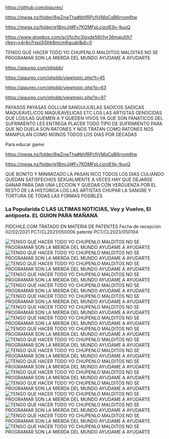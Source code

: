 https://github.com/piaureo/

https://mega.nz/folder/6wZnwTha#bhfRPcfjVMqCqB6rrom6tw

https://mega.nz/folder/e1BmiJiI#Fv7KDMFpLcizoIE9x-9uoQ

https://www.dropbox.com/scl/fo/hc3lgyde56h1yr36majuf/h?rlkey=x4r4n7rspi3j5hk8mcm6guakl&dl=0


TENGO QUE HACER TODO YO CHUPENLO MALDITOS MALDITAS NO SE PROGRAMAR SON LA MIERDA DEL MUNDO AYUDAME A AYUDARTE

https://aiaureo.com/phpbb/

https://aiaureo.com/phpbb/viewtopic.php?t=45

https://aiaureo.com/phpbb/viewtopic.php?p=63

https://aiaureo.com/phpbb/viewtopic.php?p=97

PAYASOS PAYASAS GOLLUM SANGUIJUELAS SADICOS SADICAS MAQUEAVELICOS MAQUEAVELICAS ETC LOS LAS ARTISTAS GENOCIDAS QUE LOS/LAS QUEMEN A Y QUEDEN VIVOS YA QUE SON FANATICOS DEL SUFRIMIENTO LES ENTREGA PLACER TODO TIPO DE SUFRIMIENTO PARA QUE NO DUELA SON RATONES Y NOS TRATAN COMO RATONES NOS MANIPULAN COMO MONOS TODOS LOS DIAS POR DECADAS

Para educar game:

https://mega.nz/folder/6wZnwTha#bhfRPcfjVMqCqB6rrom6tw

https://mega.nz/folder/e1BmiJiI#Fv7KDMFpLcizoIE9x-9uoQ

QUE BONITO Y MINIMIZADO LA PASAN RICO TODOS LOS DIAS CULIANDO QUEDAN SATISFECHOS SEXUALMENTE
A VECES HAY QUE DEJARSE GANAR PARA DAR UNA LECCION Y QUEDAR CON VERGUENZA POR EL RESTO DE LA HISTORICA
LOS LAS ARTISTAS CHUPAR LA SANGRE Y TORTURA DE TODAS LAS FORMAS POSIBLES
### La Popularida C LAS ULTIMAS NOTICIAS, Voy y Vuelvo, El antipoeta. EL GUION PARA MAÑANA ###
PIDCHILE.COM TRATADO EN MATERIA DE PATENTES Fecha de recepción 02/02/2021 PCT/CL2021/050006 patente PCT/CL2023/050104

![TENGO QUE HACER TODO YO CHUPENLO MALDITOS NO SE PROGRAMAR SON LA MIERDA DEL MUNDO AYUDAME A AYUDARTE](https://raw.githubusercontent.com/piaureo/ASILO-POLITICO-YP-NO-PAGO-COMPRO-TODOS-LOS-PRODUCTOS-Y-SERVICIOS/main/SIEMPRE-Y-TODA-MI-VIDA-YO-ALAN-ALDO-NU-EZ-DALLETO-PENSARE-EN-IRME-DE-ESTE-PAIS-CHILE-ADEMAS-DE-NUNCA.png)
![TENGO QUE HACER TODO YO CHUPENLO MALDITOS NO SE PROGRAMAR SON LA MIERDA DEL MUNDO AYUDAME A AYUDARTE](https://raw.githubusercontent.com/piaureo/ASILO-POLITICO-YP-NO-PAGO-COMPRO-TODOS-LOS-PRODUCTOS-Y-SERVICIOS/main/Carnet-Alan-Aldo-Nunez-Dalleto-www.piaureo.com_www.aiaureo.com_www.diaureo.com_.jpg)
![TENGO QUE HACER TODO YO CHUPENLO MALDITOS NO SE PROGRAMAR SON LA MIERDA DEL MUNDO AYUDAME A AYUDARTE](https://raw.githubusercontent.com/piaureo/ASILO-POLITICO-YP-NO-PAGO-COMPRO-TODOS-LOS-PRODUCTOS-Y-SERVICIOS/main/Certificado-Nacimiento-Alan-Aldo-Nu-ez-Dalleto-NAC-500478303103-16299830.png)
![TENGO QUE HACER TODO YO CHUPENLO MALDITOS NO SE PROGRAMAR SON LA MIERDA DEL MUNDO AYUDAME A AYUDARTE](https://raw.githubusercontent.com/piaureo/ASILO-POLITICO-YP-NO-PAGO-COMPRO-TODOS-LOS-PRODUCTOS-Y-SERVICIOS/main/Como-pedir-Asilo-Politico.png)
![TENGO QUE HACER TODO YO CHUPENLO MALDITOS NO SE PROGRAMAR SON LA MIERDA DEL MUNDO AYUDAME A AYUDARTE](https://raw.githubusercontent.com/piaureo/ASILO-POLITICO-YP-NO-PAGO-COMPRO-TODOS-LOS-PRODUCTOS-Y-SERVICIOS/main/GRATIS_1055_www.pieureo.com_www.aiaureo.com_www.diaureo.com_www.diaureo.com_www.piaureo.com_cuantos-paises-hay-en-el-mundo(7).jpg)
![TENGO QUE HACER TODO YO CHUPENLO MALDITOS NO SE PROGRAMAR SON LA MIERDA DEL MUNDO AYUDAME A AYUDARTE](https://raw.githubusercontent.com/piaureo/ASILO-POLITICO-YP-NO-PAGO-COMPRO-TODOS-LOS-PRODUCTOS-Y-SERVICIOS/main/GRATIS_1056_www.pieureo.com_www.aiaureo.com_www.diaureo.com_www.diaureo.com_www.piaureo.com_-La-Suerte-01%20(5).png)
![TENGO QUE HACER TODO YO CHUPENLO MALDITOS NO SE PROGRAMAR SON LA MIERDA DEL MUNDO AYUDAME A AYUDARTE](https://raw.githubusercontent.com/piaureo/ASILO-POLITICO-YP-NO-PAGO-COMPRO-TODOS-LOS-PRODUCTOS-Y-SERVICIOS/main/IMG-20210220-024916-874-ALAN-ALDO-NUNEZ-DALLETO-piaureo-com-aiaureo-com-diaureo-com-fechas-andnitro.jpg)
![TENGO QUE HACER TODO YO CHUPENLO MALDITOS NO SE PROGRAMAR SON LA MIERDA DEL MUNDO AYUDAME A AYUDARTE](https://raw.githubusercontent.com/piaureo/ASILO-POLITICO-YP-NO-PAGO-COMPRO-TODOS-LOS-PRODUCTOS-Y-SERVICIOS/main/Mi%20cuerpo%20es%20Mio%2C%20Mi%20cerebro%20es%20Mio%2C%20Mi%20corazon%20es%20Mio%2C%20Alguna%20Pregunta%20Mas%2C%20Algo%20Mas(1).jpg)
![TENGO QUE HACER TODO YO CHUPENLO MALDITOS NO SE PROGRAMAR SON LA MIERDA DEL MUNDO AYUDAME A AYUDARTE](https://raw.githubusercontent.com/piaureo/ASILO-POLITICO-YP-NO-PAGO-COMPRO-TODOS-LOS-PRODUCTOS-Y-SERVICIOS/main/PASAPORTES-NUEVOS-MI-DINERO-IMAGEN-PERSONAL-LIMPIA-DE-LA-HISTORIA-DE-ALAN-ALDO-NUNEZ-DALLETO.-EL-TIEMPO-APREMIA.png)
![TENGO QUE HACER TODO YO CHUPENLO MALDITOS NO SE PROGRAMAR SON LA MIERDA DEL MUNDO AYUDAME A AYUDARTE](https://raw.githubusercontent.com/piaureo/ASILO-POLITICO-YP-NO-PAGO-COMPRO-TODOS-LOS-PRODUCTOS-Y-SERVICIOS/main/Sin-t-Itulo-SABES-LEER-VERDAD-UNA-CORTA-HITORIA-MI-DINERO-Y-PASAPORTES-NUEVOS.png)
![TENGO QUE HACER TODO YO CHUPENLO MALDITOS NO SE PROGRAMAR SON LA MIERDA DEL MUNDO AYUDAME A AYUDARTE](https://raw.githubusercontent.com/piaureo/ASILO-POLITICO-YP-NO-PAGO-COMPRO-TODOS-LOS-PRODUCTOS-Y-SERVICIOS/main/TORTURA-SOLO-POR-GUSTO-LA-MASCOTA-ALAN-ALDO-NUNEZ-DALLETO-16-299-830-7-06.jpg)
![TENGO QUE HACER TODO YO CHUPENLO MALDITOS NO SE PROGRAMAR SON LA MIERDA DEL MUNDO AYUDAME A AYUDARTE](https://raw.githubusercontent.com/piaureo/ASILO-POLITICO-YP-NO-PAGO-COMPRO-TODOS-LOS-PRODUCTOS-Y-SERVICIOS/main/TORTURARME_NO_ES_GRATIS_MENOS_24HRS_AL_DA_ANIMALES_www.aiaureo.com_www.diaureo.com_www.diaureo.com_www.piaureo.com_donate_rut_16299830-7-%20-%20copia%20(17).png)
![TENGO QUE HACER TODO YO CHUPENLO MALDITOS NO SE PROGRAMAR SON LA MIERDA DEL MUNDO AYUDAME A AYUDARTE](https://raw.githubusercontent.com/piaureo/ASILO-POLITICO-YP-NO-PAGO-COMPRO-TODOS-LOS-PRODUCTOS-Y-SERVICIOS/main/Yo-Alan-Aldo-Nu-ez-Dalleto-06-07-1986-Yo-02.jpg)
![TENGO QUE HACER TODO YO CHUPENLO MALDITOS NO SE PROGRAMAR SON LA MIERDA DEL MUNDO AYUDAME A AYUDARTE](https://raw.githubusercontent.com/piaureo/ASILO-POLITICO-YP-NO-PAGO-COMPRO-TODOS-LOS-PRODUCTOS-Y-SERVICIOS/main/Yo-Alan-Aldo-Nu-ez-Dalleto-06-07-1986-Yo-03.webp)
![TENGO QUE HACER TODO YO CHUPENLO MALDITOS NO SE PROGRAMAR SON LA MIERDA DEL MUNDO AYUDAME A AYUDARTE](https://raw.githubusercontent.com/piaureo/ASILO-POLITICO-YP-NO-PAGO-COMPRO-TODOS-LOS-PRODUCTOS-Y-SERVICIOS/main/e-L-e-GO-00%20(10).png)
![TENGO QUE HACER TODO YO CHUPENLO MALDITOS NO SE PROGRAMAR SON LA MIERDA DEL MUNDO AYUDAME A AYUDARTE](https://raw.githubusercontent.com/piaureo/ASILO-POLITICO-YP-NO-PAGO-COMPRO-TODOS-LOS-PRODUCTOS-Y-SERVICIOS/main/piaureo-com-aiaureo-com-diaureo-com-pieureo-com-ALAN-ALDO-NU-EZ-DALLETO-andnitro-GRATIS-GRACIAS-NOSE.png)
![TENGO QUE HACER TODO YO CHUPENLO MALDITOS NO SE PROGRAMAR SON LA MIERDA DEL MUNDO AYUDAME A AYUDARTE](https://raw.githubusercontent.com/piaureo/ASILO-POLITICO-YP-NO-PAGO-COMPRO-TODOS-LOS-PRODUCTOS-Y-SERVICIOS/main/La-Libertad-de-Exprecion-www-pieureo-com-www-aiaureo-com-www-diaureo-com-www-piaureo-com.jpg)
![TENGO QUE HACER TODO YO CHUPENLO MALDITOS NO SE PROGRAMAR SON LA MIERDA DEL MUNDO AYUDAME A AYUDARTE](https://raw.githubusercontent.com/piaureo/ASILO-POLITICO-YP-NO-PAGO-COMPRO-TODOS-LOS-PRODUCTOS-Y-SERVICIOS/main/SIEMPRE-Y-TODA-MI-VIDA-YO-ALAN-ALDO-NU-EZ-DALLETO-PENSARE-EN-IRME-DE-ESTE-PAIS-CHILE-ADEMAS-DE-NUNCA.png)

